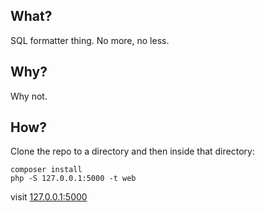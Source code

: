 What?
---

SQL formatter thing. No more, no less.

Why?
---

Why not.

How?
---

Clone the repo to a directory and then inside that directory:

```
composer install
php -S 127.0.0.1:5000 -t web
```

visit [127.0.0.1:5000](http://127.0.0.1:5000)
